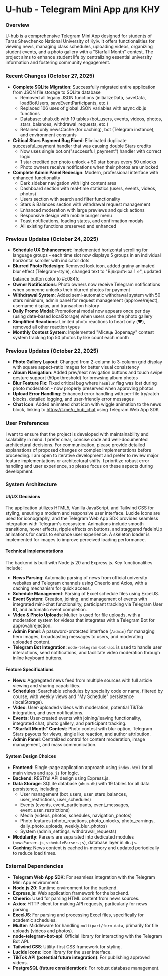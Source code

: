 # U-hub - Telegram Mini App для КНУ

### Overview
U-hub is a comprehensive Telegram Mini App designed for students of Taras Shevchenko National University of Kyiv. It offers functionalities for viewing news, managing class schedules, uploading videos, organizing student events, and a photo gallery with a "Starfall Month" contest. The project aims to enhance student life by centralizing essential university information and fostering community engagement.

### Recent Changes (October 27, 2025)
- **Complete SQLite Migration**: Successfully migrated entire application from JSON file storage to SQLite database
  - Removed all legacy JSON functions (initializeData, saveData, loadBotUsers, saveEventParticipants, etc.)
  - Replaced 106 uses of global JSON variables with async db.js functions
  - Database: uhub.db with 19 tables (bot_users, events, videos, photos, stars_balances, withdrawal_requests, etc.)
  - Retained only newsCache (for caching), bot (Telegram instance), and environment constants
- **Critical Stars Payment Bug Fixed**: Eliminated duplicate successful_payment handler that was causing double Stars credits
  - Now uses single bot.on("successful_payment") handler with correct logic
  - 1 star credited per photo unlock + 50 star bonus every 50 unlocks
  - Photo owners receive notifications when their photos are unlocked
- **Complete Admin Panel Redesign**: Modern, professional interface with enhanced functionality
  - Dark sidebar navigation with light content area
  - Dashboard section with real-time statistics (users, events, videos, photos)
  - Users section with search and filter functionality
  - Stars & Balances section with withdrawal request management
  - Enhanced moderation with large previews and quick actions
  - Responsive design with mobile burger menu
  - Toast notifications, loading states, and confirmation modals
  - All existing functions preserved and enhanced

### Previous Updates (October 24, 2025)
- **Schedule UX Enhancement**: Implemented horizontal scrolling for language groups - each time slot now displays 5 groups in an individual horizontal scroller with indicator dots
- **Blurred Photo Redesign**: Removed lock icon, added grainy animated blur effect (Telegram-style), changed text to "Відкрити за 1 ⭐", updated balance button color to #c084fc
- **Owner Notifications**: Photo owners now receive Telegram notifications when someone unlocks their blurred photos for payment
- **Withdrawal System**: Added semi-automatic withdrawal system with 50 stars minimum, admin panel for request management (approve/reject), username display, and transaction history
- **Daily Promo Modal**: Promotional modal now appears once per day (using date-based localStorage) when users open the photo gallery
- **Simplified Reactions**: Limited photo reactions to heart only (❤️), removed all other reaction types
- **Monthly Contest System**: Implemented "Місяць Зорепаду" contest system tracking top 50 photos by like count each month

### Previous Updates (October 22, 2025)
- **Photo Gallery Layout**: Changed from 2-column to 3-column grid display with square aspect-ratio images for better visual consistency
- **Album Navigation**: Added prev/next navigation buttons and touch swipe gesture support (50px threshold) for browsing album photos
- **Blur Feature Fix**: Fixed critical bug where `hasBlur` flag was lost during photo moderation - now properly preserved when approving photos
- **Upload Error Handling**: Enhanced error handling with per-file try/catch blocks, detailed logging, and user-friendly error messages
- **Chat Icon**: Added animated chat icon with wiggle animation to the news block, linking to https://t.me/u_hub_chat using Telegram Web App SDK

### User Preferences
I want to ensure that the project is developed with maintainability and scalability in mind. I prefer clear, concise code and well-documented architectural decisions. For communication, please provide detailed explanations of proposed changes or complex implementations before proceeding. I am open to iterative development and prefer to review major feature implementations or architectural shifts. I prioritize robust error handling and user experience, so please focus on these aspects during development.

### System Architecture

#### UI/UX Decisions
The application utilizes HTML5, Vanilla JavaScript, and Tailwind CSS for styling, ensuring a modern and responsive user interface. Lucide Icons are used for iconography, and the Telegram Web App SDK provides seamless integration with Telegram's ecosystem. Animations include smooth transitions, hover effects, ripple effects on buttons, and staggered fadeInUp animations for cards to enhance user experience. A skeleton loader is implemented for images to improve perceived loading performance.

#### Technical Implementations
The backend is built with Node.js 20 and Express.js. Key functionalities include:
- **News Parsing**: Automatic parsing of news from official university websites and Telegram channels using Cheerio and Axios, with a caching mechanism for quick access.
- **Schedule Management**: Parsing of Excel schedule files using ExcelJS.
- **Event System**: Creation, joining, and management of events with integrated mini-chat functionality, participant tracking via Telegram User ID, and automatic event completion.
- **Video & Photo Uploads**: Multer is used for file uploads, with a moderation system for videos that integrates with a Telegram Bot for approval/rejection.
- **Admin Panel**: A password-protected interface (`/admin`) for managing hero images, broadcasting messages to users, and moderating uploaded content.
- **Telegram Bot Integration**: `node-telegram-bot-api` is used to handle user interactions, send notifications, and facilitate video moderation through inline keyboard buttons.

#### Feature Specifications
- **News**: Aggregated news feed from multiple sources with full article viewing and sharing capabilities.
- **Schedules**: Searchable schedules by specialty code or name, filtered by course, with weekly views and "My Schedule" persistence (localStorage).
- **Video**: User-uploaded videos with moderation, potential TikTok integration, and user notifications.
- **Events**: User-created events with joining/leaving functionality, integrated chat, photo gallery, and participant tracking.
- **"Starfall Month" Contest**: Photo contest with blur option, Telegram Stars payouts for views, single like reaction, and author attribution.
- **Admin Panel**: Centralized control for content moderation, image management, and mass communication.

#### System Design Choices
- **Frontend**: Single-page application approach using `index.html` for all main views and `app.js` for logic.
- **Backend**: RESTful API design using Express.js.
- **Data Storage**: SQLite database (`uhub.db`) with 19 tables for all data persistence, including:
  - User management (bot_users, user_stars_balances, user_restrictions, user_schedules)
  - Events (events, event_participants, event_messages, event_user_restrictions)
  - Media (videos, photos, schedules, navigation_photos)
  - Photo features (photo_reactions, photo_unlocks, photo_earnings, daily_photo_uploads, weekly_blur_photos)
  - System (admin_settings, withdrawal_requests)
- **Modularity**: Parsers are separated into dedicated modules (`newsParser.js`, `scheduleParser.js`), database layer in `db.js`.
- **Caching**: News content is cached in-memory and updated periodically to reduce load times.

### External Dependencies

- **Telegram Web App SDK**: For seamless integration with the Telegram Mini App environment.
- **Node.js 20**: Runtime environment for the backend.
- **Express.js**: Web application framework for the backend.
- **Cheerio**: Used for parsing HTML content from news sources.
- **Axios**: HTTP client for making API requests, particularly for news parsing.
- **ExcelJS**: For parsing and processing Excel files, specifically for academic schedules.
- **Multer**: Middleware for handling `multipart/form-data`, primarily for file uploads (videos and photos).
- **node-telegram-bot-api**: Official library for interacting with the Telegram Bot API.
- **Tailwind CSS**: Utility-first CSS framework for styling.
- **Lucide Icons**: Icon library for the user interface.
- **TikTok API (potential future integration)**: For publishing approved videos.
- **PostgreSQL (future consideration)**: For robust database management.